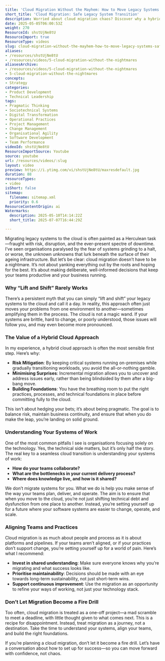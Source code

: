 ```yaml
---
title: 'Cloud Migration Without the Mayhem: How to Move Legacy Systems Safely and Set Your Teams Up for Success'
short_title: 'Cloud Migration: Safe Legacy System Transition'
description: Worried about cloud migration chaos? Discover why a hybrid approach beats “lift and shift” and how to align teams for a seamless, risk-free transition.
date: 2025-05-05T06:00:53Z
weight: 270
ResourceId: shstUjNe8tU
ResourceImport: true
ResourceType: videos
slug: cloud-migration-without-the-mayhem-how-to-move-legacy-systems-safely-and-set-your-teams-up-for-success
aliases:
- /resources/shstUjNe8tU
- /resources/videos/5-cloud-migration-without-the-nightmares
aliasesArchive:
- /resources/videos/5-cloud-migration-without-the-nightmares
- 5-cloud-migration-without-the-nightmares
concepts:
- Strategy
categories:
- Product Development
- Technical Leadership
tags:
- Pragmatic Thinking
- Sociotechnical Systems
- Digital Transformation
- Operational Practices
- Project Management
- Change Management
- Organisational Agility
- Software Development
- Team Performance
videoId: shstUjNe8tU
ResourceImportSource: Youtube
source: youtube
url: /resources/videos/:slug
layout: video
preview: https://i.ytimg.com/vi/shstUjNe8tU/maxresdefault.jpg
duration: 88
resourceTypes:
- video
isShort: false
sitemap:
  filename: sitemap.xml
  priority: 0.6
ResourceContentOrigin: ai
Watermarks:
  description: 2025-05-10T14:14:22Z
  short_title: 2025-07-07T16:44:29Z

---
```

Migrating legacy systems to the cloud is often painted as a Herculean task—fraught with risk, disruption, and the ever-present spectre of downtime. I’ve seen organisations paralysed by the fear of systems grinding to a halt, or worse, the unknown unknowns that lurk beneath the surface of their ageing infrastructure. But let’s be clear: cloud migration doesn’t have to be a nightmare. It’s not about yanking everything out by the roots and hoping for the best. It’s about making deliberate, well-informed decisions that keep your teams productive and your business running.

### Why “Lift and Shift” Rarely Works

There’s a persistent myth that you can simply “lift and shift” your legacy systems to the cloud and call it a day. In reality, this approach often just moves your problems from one environment to another—sometimes amplifying them in the process. The cloud is not a magic wand. If your systems are brittle, hard to change, or poorly understood, those issues will follow you, and may even become more pronounced.

### The Value of a Hybrid Cloud Approach

In my experience, a hybrid cloud approach is often the most sensible first step. Here’s why:

- **Risk Mitigation**: By keeping critical systems running on-premises while gradually transitioning workloads, you avoid the all-or-nothing gamble.
- **Minimising Surprises**: Incremental migration allows you to uncover and address issues early, rather than being blindsided by them after a big-bang move.
- **Building Foundations**: You have the breathing room to put the right practices, processes, and technical foundations in place before committing fully to the cloud.

This isn’t about hedging your bets; it’s about being pragmatic. The goal is to balance risk, maintain business continuity, and ensure that when you do make the leap, you’re landing on solid ground.

### Understanding Your Systems of Work

One of the most common pitfalls I see is organisations focusing solely on the technology. Yes, the technical side matters, but it’s only half the story. The real key to a seamless cloud transition is understanding your systems of work:

- **How do your teams collaborate?**
- **What are the bottlenecks in your current delivery process?**
- **Where does knowledge live, and how is it shared?**

We don’t migrate systems for you. What we do is help you make sense of the way your teams plan, deliver, and operate. The aim is to ensure that when you move to the cloud, you’re not just shifting technical debt and dysfunction from one place to another. Instead, you’re setting yourself up for a future where your software systems are easier to change, operate, and scale.

### Aligning Teams and Practices

Cloud migration is as much about people and process as it is about platforms and pipelines. If your teams aren’t aligned, or if your practices don’t support change, you’re setting yourself up for a world of pain. Here’s what I recommend:

- **Invest in shared understanding**: Make sure everyone knows why you’re migrating and what success looks like.
- **Prioritise maintainability**: Decisions should be made with an eye towards long-term sustainability, not just short-term wins.
- **Support continuous improvement**: Use the migration as an opportunity to refine your ways of working, not just your technology stack.

### Don’t Let Migration Become a Fire Drill

Too often, cloud migration is treated as a one-off project—a mad scramble to meet a deadline, with little thought given to what comes next. This is a recipe for disappointment. Instead, treat migration as a journey, not a destination. Take the time to understand your systems, align your teams, and build the right foundations.

If you’re planning a cloud migration, don’t let it become a fire drill. Let’s have a conversation about how to set up for success—so you can move forward with confidence, not chaos.
